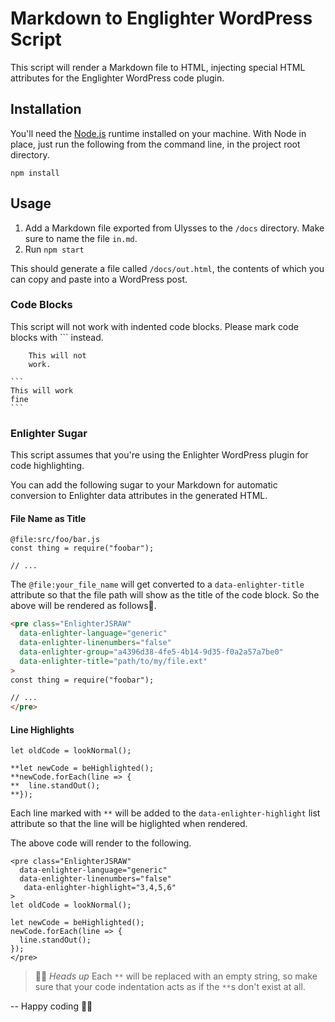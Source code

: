 # Markdown to Englighter WordPress Script

This script will render a Markdown file to HTML, injecting special HTML attributes for the Englighter WordPress code plugin. 

## Installation

You'll need the [Node.js](https://nodejs.org/en/) runtime installed on your machine. With Node in place, just run
the following from the command line, in the project root directory.

```
npm install
```

## Usage

1. Add a Markdown file exported from Ulysses to the `/docs` directory. Make sure to name the file `in.md`.
1. Run `npm start`

This should generate a file called `/docs/out.html`, the contents of which you can
copy and paste into a WordPress post.

### Code Blocks

This script will not work with indented code blocks. Please mark code blocks with ``` instead.



```
    This will not 
    work.
```



````
```
This will work
fine
```
````

### Enlighter Sugar

This script assumes that you're using the Enlighter WordPress plugin for code highlighting.

You can add the following sugar to your Markdown for automatic conversion to Enlighter data attributes in the generated HTML.

#### File Name as Title

```
@file:src/foo/bar.js
const thing = require("foobar");

// ...
```

The `@file:your_file_name` will get converted to a `data-enlighter-title` attribute so that the file path will show as the
title of the code block. So the above will be rendered as follows.

```html
<pre class="EnlighterJSRAW"
  data-enlighter-language="generic"
  data-enlighter-linenumbers="false"
  data-enlighter-group="a4396d38-4fe5-4b14-9d35-f0a2a57a7be0"
  data-enlighter-title="path/to/my/file.ext" 
>
const thing = require("foobar");

// ...
</pre>
```

#### Line Highlights

```
let oldCode = lookNormal();

**let newCode = beHighlighted();
**newCode.forEach(line => {
**  line.standOut();
**});
```

Each line marked with `**` will be added to the `data-enlighter-highlight` list attribute so that the line will be higlighted when rendered.

The above code will render to the following.

```
<pre class="EnlighterJSRAW"
  data-enlighter-language="generic"
  data-enlighter-linenumbers="false"
   data-enlighter-highlight="3,4,5,6"
>
let oldCode = lookNormal();

let newCode = beHighlighted();
newCode.forEach(line => {
  line.standOut();
});
</pre>
```

>  ✋🏽 _Heads up_ Each `**` will be replaced with an empty string, so make sure
> that your code indentation acts as if the `**`s don't exist at all.

-- Happy coding 🥸🤓
